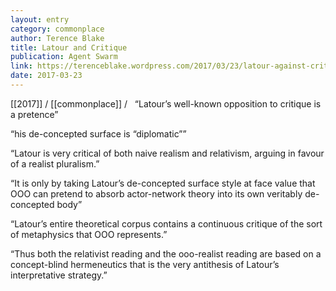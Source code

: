 ```yaml
---
layout: entry
category: commonplace
author: Terence Blake
title: Latour and Critique
publication: Agent Swarm
link: https://terenceblake.wordpress.com/2017/03/23/latour-against-critique-surely-you-are-joking/
date: 2017-03-23
---
```


[[2017]] / [[commonplace]] / 
 
“Latour’s well-known opposition to critique is a pretence”

“his de-concepted surface is “diplomatic””

“Latour is very critical of both naive realism and relativism, arguing in favour of a realist pluralism.”

“It is only by taking Latour’s de-concepted surface style at face value that OOO can pretend to absorb actor-network theory into its own veritably de-concepted body”

“Latour’s entire theoretical corpus contains a continuous critique of the sort of metaphysics that OOO represents.”

“Thus both the relativist reading and the ooo-realist reading are based on a concept-blind hermeneutics that is the very antithesis of Latour’s interpretative strategy.”

